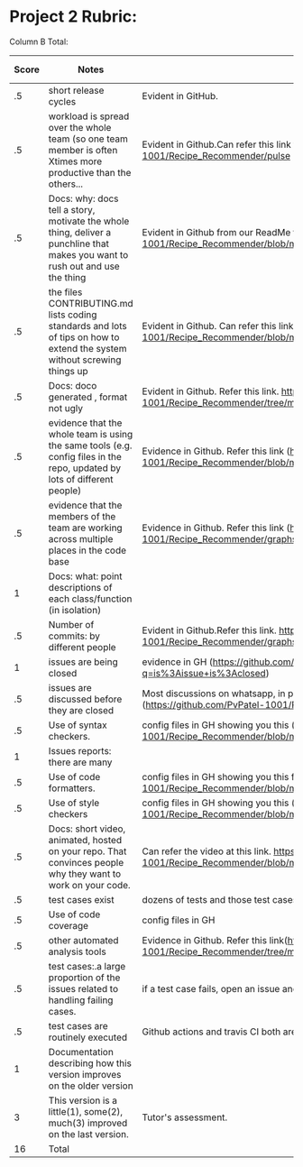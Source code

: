 # Project 2 Rubric:

Column B Total:

| Score | Notes                                                                                                                         | Evidence                                                                                                                                                    | Self Assessment |
| ----- | ----------------------------------------------------------------------------------------------------------------------------- | ----------------------------------------------------------------------------------------------------------------------------------------------------------- | --------------- |
| .5    | short release cycles                                                                                                          | Evident in GitHub.                                                                                                                                          | .5              |
| .5    | workload is spread over the whole team (so one team member is often Xtimes more productive than the others...                 | Evident in Github.Can refer this link to see all contributions.https://github.com/PvPatel-1001/Recipe_Recommender/pulse                                     | .5              |
| .5    | Docs: why: docs tell a story, motivate the whole thing, deliver a punchline that makes you want to rush out and use the thing | Evident in Github from our ReadMe file.https://github.com/PvPatel-1001/Recipe_Recommender/blob/master/README.md                                             | .5              |
| .5    | the files CONTRIBUTING.md lists coding standards and lots of tips on how to extend the system without screwing things up      | Evident in Github. Can refer this link https://github.com/PvPatel-1001/Recipe_Recommender/blob/master/CONTRIBUTING.md                                       | .5              |
| .5    | Docs: doco generated , format not ugly                                                                                        | Evident in Github. Refer this link. https://github.com/PvPatel-1001/Recipe_Recommender/tree/master/docs                                                     | .5              |
| .5    | evidence that the whole team is using the same tools (e.g. config files in the repo, updated by lots of different people)     | Evidence in Github. Refer this link (https://github.com/PvPatel-1001/Recipe_Recommender/blob/master/Code/backend/package.json)                              | .5              |
| .5    | evidence that the members of the team are working across multiple places in the code base                                     | Evidence in Github. Refer this link (https://github.com/PvPatel-1001/Recipe_Recommender/graphs/contributors)                                                | .5              |
| 1     | Docs: what: point descriptions of each class/function (in isolation)                                                          |                                                                                                                                                             |
| .5    | Number of commits: by different people                                                                                        | Evident in Github.Refer this link. https://github.com/PvPatel-1001/Recipe_Recommender/graphs/contributors                                                   | .5              |
| 1     | issues are being closed                                                                                                       | evidence in GH (https://github.com/PvPatel-1001/Recipe_Recommender/issues?q=is%3Aissue+is%3Aclosed)                                                         | 1               |
| .5    | issues are discussed before they are closed                                                                                   | Most discussions on whatsapp, in person, on issue comments, and over calls (https://github.com/PvPatel-1001/Recipe_Recommender/issues)                      | .5              |
| .5    | Use of syntax checkers.                                                                                                       | config files in GH showing you this (https://github.com/PvPatel-1001/Recipe_Recommender/blob/master/.github/workflows/Code_Formatter_and_Syntax_Check.yml)  | .5              |
| 1     | Issues reports: there are many                                                                                                |                                                                                                                                                             |
| .5    | Use of code formatters.                                                                                                       | config files in GH showing you this formatter's config (https://github.com/PvPatel-1001/Recipe_Recommender/blob/master/.github/workflows/codeFormatter.yml) | .5              |
| .5    | Use of style checkers                                                                                                         | config files in GH showing you this (https://github.com/PvPatel-1001/Recipe_Recommender/blob/master/.github/workflows/Style_Checker_and_Prettify_Code.yml)  | .5              |
| .5    | Docs: short video, animated, hosted on your repo. That convinces people why they want to work on your code.                   | Can refer the video at this link. https://github.com/PvPatel-1001/Recipe_Recommender/blob/master/README.md                                                  | .5              |
| .5    | test cases exist                                                                                                              | dozens of tests and those test cases are more than 30% of the code base                                                                                     |
| .5    | Use of code coverage                                                                                                          | config files in GH                                                                                                                                          |
| .5    | other automated analysis tools                                                                                                | Evidence in Github. Refer this link(https://github.com/PvPatel-1001/Recipe_Recommender/tree/master/.github/workflows)                                       | .5              |
| .5    | test cases:.a large proportion of the issues related to handling failing cases.                                               | if a test case fails, open an issue and fix it                                                                                                              |
| .5    | test cases are routinely executed                                                                                             | Github actions and travis CI both are conducting regular tests                                                                                              | .5              |
| 1     | Documentation describing how this version improves on the older version                                                       |
| 3     | This version is a little(1), some(2), much(3) improved on the last version.                                                   | Tutor's assessment.                                                                                                                                         |
| 16    | Total                                                                                                                         |
